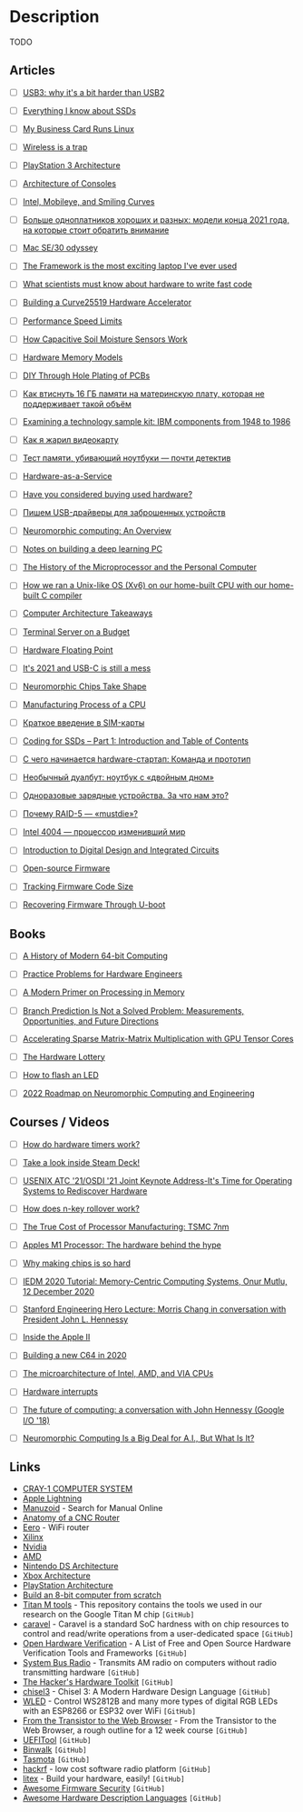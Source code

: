 # Description

TODO


## Articles

- [ ] [USB3: why it's a bit harder than USB2](https://lab.ktemkin.com/post/why-is-usb3-harder/)
- [ ] [Everything I know about SSDs](http://kcall.co.uk/ssd/index.html)
- [ ] [My Business Card Runs Linux](https://www.thirtythreeforty.net/posts/2019/12/my-business-card-runs-linux/)
- [ ] [Wireless is a trap](https://www.benkuhn.net/wireless/)
- [ ] [PlayStation 3 Architecture](https://www.copetti.org/writings/consoles/playstation-3/)
- [ ] [Architecture of Consoles](https://www.copetti.org/writings/consoles/)
- [ ] [Intel, Mobileye, and Smiling Curves](https://stratechery.com/2017/intel-mobileye-and-smiling-curves/)
- [ ] [Больше одноплатников хороших и разных: модели конца 2021 года, на которые стоит обратить внимание](https://habr.com/ru/company/selectel/blog/584778/)
- [ ] [Mac SE/30 odyssey](https://axio.ms/blog/2021/10/02/MacSE30.html)
- [ ] [The Framework is the most exciting laptop I've ever used](https://pluralistic.net/2021/09/21/monica-byrne/#think-different)
- [ ] [What scientists must know about hardware to write fast code](https://viralinstruction.com/posts/hardware/)
- [ ] [Building a Curve25519 Hardware Accelerator](https://www.bunniestudios.com/blog/?p=6140)
- [ ] [Performance Speed Limits](https://travisdowns.github.io/blog/2019/06/11/speed-limits.html)
- [ ] [How Capacitive Soil Moisture Sensors Work](https://rbaron.net/blog/2021/04/05/How-capacitive-soil-moisture-sensors-work.html)
- [ ] [Hardware Memory Models](https://research.swtch.com/hwmm)
- [ ] [DIY Through Hole Plating of PCBs](https://blog.honzamrazek.cz/2017/10/diy-through-hole-plating-of-pcbs/)
- [ ] [Как втиснуть 16 ГБ памяти на материнскую плату, которая не поддерживает такой объём](https://habr.com/ru/post/449940/)
- [ ] [Examining a technology sample kit: IBM components from 1948 to 1986](http://www.righto.com/2021/01/examining-technology-sample-kit-ibm.html)
- [ ] [Как я жарил видеокарту](https://habr.com/ru/post/88061/)
- [ ] [Тест памяти, убивающий ноутбуки — почти детектив](https://habr.com/ru/post/413469/)
- [ ] [Hardware-as-a-Service](https://www.thediff.co/p/hardware-as-a-service)
- [ ] [Have you considered buying used hardware?](https://www.0chris.com/consider-buying-used.html)
- [ ] [Пишем USB-драйверы для заброшенных устройств](https://habr.com/ru/post/476434/)
- [ ] [Neuromorphic computing: An Overview](https://opensourc.es/blog/neuromorphic/)
- [ ] [Notes on building a deep learning PC](https://www.mrdbourke.com/notes-on-building-a-deep-learning-pc/)
- [ ] [The History of the Microprocessor and the Personal Computer](https://www.techspot.com/article/874-history-of-the-personal-computer/)
- [ ] [How we ran a Unix-like OS (Xv6) on our home-built CPU with our home-built C compiler](https://fuel.edby.coffee/posts/how-we-ported-xv6-os-to-a-home-built-cpu-with-a-home-built-c-compiler/)
- [ ] [Computer Architecture Takeaways](https://venam.nixers.net/blog/programming/2020/08/24/computer-architecture.html)
- [ ] [Terminal Server on a Budget](https://blog.lasseter.org/posts/2020/07/terminal-server-on-a-budget/)
- [ ] [Hardware Floating Point](https://blog.stephenmarz.com/2020/06/14/hardware-floating-point/)
- [ ] [It's 2021 and USB-C is still a mess](https://www.androidauthority.com/state-of-usb-c-870996/)
- [ ] [Neuromorphic Chips Take Shape](https://cacm.acm.org/magazines/2020/8/246356-neuromorphic-chips-take-shape/fulltext)
- [ ] [Manufacturing Process of a CPU](https://oneraynyday.github.io/dev/2018/10/02/M151B/)
- [ ] [Краткое введение в SIM-карты](https://habr.com/ru/post/93210/)
- [ ] [Coding for SSDs – Part 1: Introduction and Table of Contents](https://codecapsule.com/2014/02/12/coding-for-ssds-part-1-introduction-and-table-of-contents/)
- [ ] [С чего начинается hardware-стартап: Команда и прототип](https://habr.com/ru/company/friifond/blog/387645/)
- [ ] [Необычный дуалбут: ноутбук с «двойным дном»](https://habr.com/ru/company/ruvds/blog/563394/)
- [ ] [Одноразовые зарядные устройства. За что нам это?](https://habr.com/ru/post/434410/)
- [ ] [Почему RAID-5 — «mustdie»?](https://habr.com/ru/post/413469/)
- [ ] [Intel 4004 — процессор изменивший мир](https://habr.com/ru/post/589119/)
- [ ] [Introduction to Digital Design and Integrated Circuits](https://inst.eecs.berkeley.edu//~eecs151/fa19/)
- [ ] [Open-source Firmware](https://queue.acm.org/detail.cfm?id=3349301)
- [ ] [Tracking Firmware Code Size](https://interrupt.memfault.com/blog/code-size-deltas)
- [ ] [Recovering Firmware Through U-boot](https://cybergibbons.com/hardware-hacking/recovering-firmware-through-u-boot/)


## Books

- [ ] [A History of Modern 64-bit Computing](https://courses.cs.washington.edu/courses/csep590/06au/projects/history-64-bit.pdf)
- [ ] [Practice Problems for Hardware Engineers](https://arxiv.org/abs/2110.06526)
- [ ] [A Modern Primer on Processing in Memory](https://arxiv.org/abs/2012.03112)
- [ ] [Branch Prediction Is Not a Solved Problem: Measurements, Opportunities, and Future Directions](https://arxiv.org/abs/1906.08170)
- [ ] [Accelerating Sparse Matrix-Matrix Multiplication with GPU Tensor Cores](https://arxiv.org/abs/2009.14600)
- [ ] [The Hardware Lottery](https://arxiv.org/abs/2009.06489)
- [ ] [How to flash an LED](https://mcla.ug/blog/how-to-flash-an-led.html)
- [ ] [2022 Roadmap on Neuromorphic Computing and Engineering](https://arxiv.org/abs/2105.05956)


## Courses / Videos

- [ ] [How do hardware timers work?](https://youtu.be/g_koa00MBLg)
- [ ] [Take a look inside Steam Deck!](https://youtu.be/Dxnr2FAADAs)
- [ ] [USENIX ATC '21/OSDI '21 Joint Keynote Address-It's Time for Operating Systems to Rediscover Hardware](https://youtu.be/36myc8wQhLo)
- [ ] [How does n-key rollover work?](https://youtu.be/2lPzTU-3ONI)
- [ ] [The True Cost of Processor Manufacturing: TSMC 7nm](https://youtu.be/tvVobTtgss0)
- [ ] [Apples M1 Processor: The hardware behind the hype](https://youtu.be/NH9kwje2k8U)
- [ ] [Why making chips is so hard](https://youtu.be/CkNn98WE5_k)
- [ ] [IEDM 2020 Tutorial: Memory-Centric Computing Systems, Onur Mutlu, 12 December 2020](https://youtu.be/H3sEaINPBOE)
- [ ] [Stanford Engineering Hero Lecture: Morris Chang in conversation with President John L. Hennessy](https://youtu.be/wEh3ZgbvBrE)
- [ ] [Inside the Apple II](https://youtu.be/r1VlrJboDMw)
- [ ] [Building a new C64 in 2020](https://youtu.be/ZtpRdVTuHQw)
- [ ] [The microarchitecture of Intel, AMD, and VIA CPUs](https://www.agner.org/optimize/microarchitecture.pdf)
- [ ] [Hardware interrupts](https://youtu.be/DlEa8kd7n3Q)
- [ ] [The future of computing: a conversation with John Hennessy (Google I/O '18)](https://youtu.be/Azt8Nc-mtKM)
- [ ] [Neuromorphic Computing Is a Big Deal for A.I., But What Is It?](https://youtu.be/TetLY4gPDpo)


## Links

- [CRAY-1 COMPUTER SYSTEM](http://www.ed-thelen.org/comp-hist/CRAY-1-HardRefMan/CRAY-1-HRM.html)
- [Apple Lightning](https://nyansatan.github.io/lightning/)
- [Manuzoid](https://manuzoid.com/) - Search for Manual Online
- [Anatomy of a CNC Router](https://mattferraro.dev/posts/cnc-router)
- [Eero](https://eero.com/) - WiFi router
- [Xilinx](https://www.xilinx.com/)
- [Nvidia](https://www.nvidia.com/)
- [AMD](https://www.amd.com/)
- [Nintendo DS Architecture](https://www.copetti.org/writings/consoles/nintendo-ds/ )
- [Xbox Architecture](https://www.copetti.org/writings/consoles/xbox/)
- [PlayStation Architecture](https://www.copetti.org/writings/consoles/playstation/)
- [Build an 8-bit computer from scratch](https://eater.net/8bit)
- [Titan M tools](https://github.com/quarkslab/titanm) - This repository contains the tools we used in our research on the Google Titan M chip `[GitHub]`
- [caravel](https://github.com/efabless/caravel) - Caravel is a standard SoC hardness with on chip resources to control and read/write operations from a user-dedicated space `[GitHub]`
- [Open Hardware Verification](https://github.com/ben-marshall/awesome-open-hardware-verification) - A List of Free and Open Source Hardware Verification Tools and Frameworks `[GitHub]`
- [System Bus Radio](https://github.com/fulldecent/system-bus-radio) - Transmits AM radio on computers without radio transmitting hardware `[GitHub]`
- [The Hacker's Hardware Toolkit](https://github.com/yadox666/The-Hackers-Hardware-Toolkit) `[GitHub]`
- [chisel3](https://github.com/chipsalliance/chisel3) - Chisel 3: A Modern Hardware Design Language `[GitHub]`
- [WLED](https://github.com/Aircoookie/WLED) - Control WS2812B and many more types of digital RGB LEDs with an ESP8266 or ESP32 over WiFi `[GitHub]`
- [From the Transistor to the Web Browser](https://github.com/geohot/fromthetransistor) - From the Transistor to the Web Browser, a rough outline for a 12 week course `[GitHub]`
- [UEFITool](https://github.com/LongSoft/UEFITool) `[GitHub]`
- [Binwalk](https://github.com/ReFirmLabs/binwalk) `[GitHub]`
- [Tasmota](https://github.com/arendst/tasmota/) `[GitHub]`
- [hackrf](https://github.com/greatscottgadgets/hackrf) - low cost software radio platform `[GitHub]`
- [litex](https://github.com/enjoy-digital/litex) - Build your hardware, easily! `[GitHub]`
- [Awesome Firmware Security](https://github.com/PreOS-Security/awesome-firmware-security) `[GitHub]`
- [Awesome Hardware Description Languages](https://github.com/drom/awesome-hdl) `[GitHub]`
